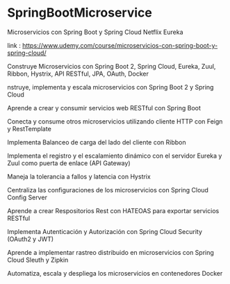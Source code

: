 # SpringBootMicroservice

Microservicios con Spring Boot y Spring Cloud Netflix Eureka

link : https://www.udemy.com/course/microservicios-con-spring-boot-y-spring-cloud/

Construye Microservicios con Spring Boot 2, Spring Cloud, Eureka, Zuul, Ribbon, Hystrix, API RESTful, JPA, OAuth, Docker

nstruye, implementa y escala microservicios con Spring Boot 2 y Spring Cloud

Aprende a crear y consumir servicios web RESTful con Spring Boot

Conecta y consume otros microservicios utilizando cliente HTTP con Feign y RestTemplate

Implementa Balanceo de carga del lado del cliente con Ribbon

Implementa el registro y el escalamiento dinámico con el servidor Eureka y Zuul como puerta de enlace (API Gateway)

Maneja la tolerancia a fallos y latencia con Hystrix

Centraliza las configuraciones de los microservicios con Spring Cloud Config Server

Aprende a crear Respositorios Rest con HATEOAS para exportar servicios RESTful

Implementa Autenticación y Autorización con Spring Cloud Security (OAuth2 y JWT)

Aprende a implementar rastreo distribuido en microservicios con Spring Cloud Sleuth y Zipkin

Automatiza, escala y despliega los microservicios en contenedores Docker